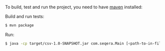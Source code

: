 To build, test and run the project, you need to have [maven](https://maven.apache.org/) installed:

Build and run tests:
```bash
$ mvn package
``` 

Run:
```bash
$ java -cp target/csv-1.0-SNAPSHOT.jar com.seqera.Main [<path-to-in-file>] [<path-to-out-file>]
``` 
